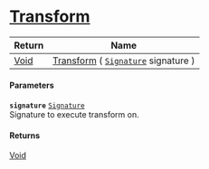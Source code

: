 # [Transform](./ComponentsToFeatures--Transform.md)



| Return | Name | 
| --- | --- | 
| [Void](https://docs.microsoft.com/en-us/dotnet/api/System.Void) | [Transform](./ComponentsToFeatures--Transform.md) ( [`Signature`](./../../Signature.md) signature ) | 


#### Parameters
**`signature`**  [`Signature`](./../../Signature.md)<br>Signature to execute transform on.
#### Returns
[Void](https://docs.microsoft.com/en-us/dotnet/api/System.Void)<br>

